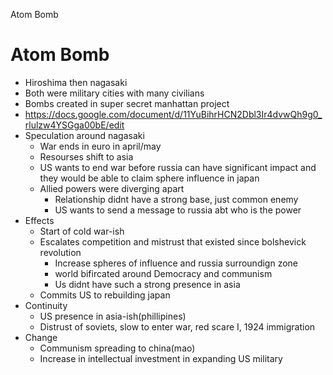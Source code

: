 Atom Bomb

# Atom Bomb
 - Hiroshima then nagasaki
 - Both were military cities with many civilians
 - Bombs created in super secret manhattan project
 - https://docs.google.com/document/d/11YuBihrHCN2Dbl3Ir4dvwQh9g0_rlulzw4YSGga00bE/edit
 - Speculation around nagasaki
	 - War ends in euro in april/may
	 - Resourses shift to asia
	 - US wants to end war before russia can have significant impact and they would be able to claim sphere influence in japan
	 - Allied powers were diverging apart
		 - Relationship didnt have a strong base, just common enemy
		 - US wants to send a message to russia abt who is the power
 - Effects
	 - Start of cold war-ish
	 - Escalates competition and mistrust that existed since bolshevick revolution
		 - Increase spheres of influence and russia surroundign zone
		 - world bifircated around Democracy and communism
		 - Us didnt have such a strong presence in asia
	 - Commits US to rebuilding japan
 - Continuity
	 - US presence in asia-ish(phillipines)
	 - Distrust of soviets, slow to enter war, red scare I, 1924 immigration
 - Change
	 - Communism spreading to china(mao)
	 - Increase in intellectual investment in expanding US military